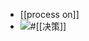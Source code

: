 - [[process on]]
- ![](https://firebasestorage.googleapis.com/v0/b/firescript-577a2.appspot.com/o/imgs%2Fapp%2Fxinyiheng%2FVHYkJbLJB8.png?alt=media&token=27eaa3d3-3f00-48f6-a6d8-c8f6b2908deb)#[[决策]]
